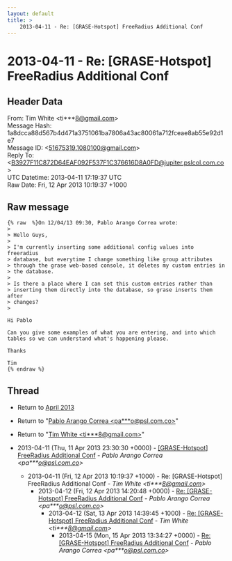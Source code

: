 ```yaml
---
layout: default
title: >
    2013-04-11 - Re: [GRASE-Hotspot] FreeRadius Additional Conf
---
```


# 2013-04-11 - Re: [GRASE-Hotspot] FreeRadius Additional Conf

## Header Data

From: Tim White \<ti***8@gmail.com\><br>
Message Hash: 1a8dcca88d567b4d471a3751061ba7806a43ac80061a712fceae8ab55e92d1e7<br>
Message ID: \<51675319.1080100@gmail.com\><br>
Reply To: \<B3927F11C872D64EAF092F537F1C376616D8A0FD@jupiter.pslcol.com.co\><br>
UTC Datetime: 2013-04-11 17:19:37 UTC<br>
Raw Date: Fri, 12 Apr 2013 10:19:37 +1000<br>

## Raw message

```
{% raw  %}On 12/04/13 09:30, Pablo Arango Correa wrote:
>
> Hello Guys,
>
> I'm currently inserting some additional config values into freeradius 
> database, but everytime I change something like group attributes 
> through the grase web-based console, it deletes my custom entries in 
> the database.
>
> Is there a place where I can set this custom entries rather than 
> inserting them directly into the database, so grase inserts them after 
> changes?
>

Hi Pablo

Can you give some examples of what you are entering, and into which 
tables so we can understand what's happening please.

Thanks

Tim
{% endraw %}
```

## Thread

+ Return to [April 2013](/archive/2013/04)

+ Return to "[Pablo Arango Correa <pa***o<span>@</span>psl.com.co>](/authors/pa___o_at_psl_com_co)"
+ Return to "[Tim White <ti***8<span>@</span>gmail.com>](/authors/ti___8_at_gmail_com)"

+ 2013-04-11 (Thu, 11 Apr 2013 23:30:30 +0000) - [[GRASE-Hotspot] FreeRadius Additional Conf](/archive/2013/04/9aa1f95d4b11e4a8f26e5b356ebb1240f1edc13498e562752278bd7f0e0ffceb) - _Pablo Arango Correa \<pa***o@psl.com.co\>_
  + 2013-04-11 (Fri, 12 Apr 2013 10:19:37 +1000) - Re: [GRASE-Hotspot] FreeRadius Additional Conf - _Tim White \<ti***8@gmail.com\>_
    + 2013-04-12 (Fri, 12 Apr 2013 14:20:48 +0000) - [Re: [GRASE-Hotspot] FreeRadius Additional Conf](/archive/2013/04/5d0e9e9a0f302e957b77502780391a4af3e0590e252451dc10dc91b3c4087e40) - _Pablo Arango Correa \<pa***o@psl.com.co\>_
      + 2013-04-12 (Sat, 13 Apr 2013 14:39:45 +1000) - [Re: [GRASE-Hotspot] FreeRadius Additional Conf](/archive/2013/04/de9571d92cd80e18befed84497c62561bc3b79075507aed4cd89af6a66780a7b) - _Tim White \<ti***8@gmail.com\>_
        + 2013-04-15 (Mon, 15 Apr 2013 13:34:27 +0000) - [Re: [GRASE-Hotspot] FreeRadius Additional Conf](/archive/2013/04/27ab23e258260856a955d5f117b75a996e7f23e8cbcfaaff9b1e7a70dbb6bcc1) - _Pablo Arango Correa \<pa***o@psl.com.co\>_

